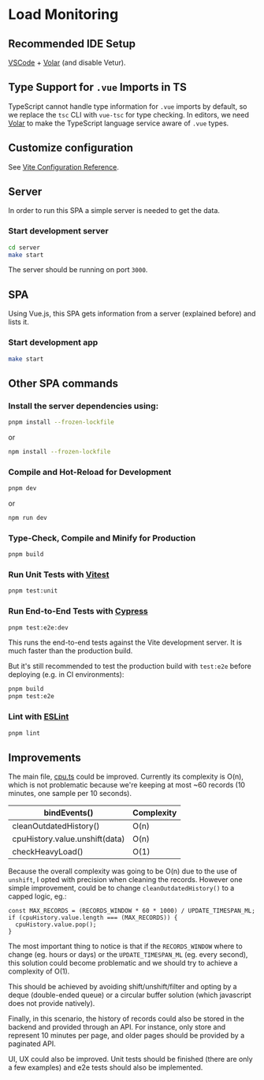 # Load Monitoring

## Recommended IDE Setup

[VSCode](https://code.visualstudio.com/) + [Volar](https://marketplace.visualstudio.com/items?itemName=Vue.volar) (and disable Vetur).

## Type Support for `.vue` Imports in TS

TypeScript cannot handle type information for `.vue` imports by default, so we replace the `tsc` CLI with `vue-tsc` for type checking. In editors, we need [Volar](https://marketplace.visualstudio.com/items?itemName=Vue.volar) to make the TypeScript language service aware of `.vue` types.

## Customize configuration

See [Vite Configuration Reference](https://vite.dev/config/).

## Server

In order to run this SPA a simple server is needed to get the data.

### Start development server

```bash
cd server
make start
```

The server should be running on port `3000`.

## SPA

Using Vue.js, this SPA gets information from a server (explained before) and lists it.

### Start development app

```bash
make start
```

## Other SPA commands

### Install the server dependencies using:

```bash
pnpm install --frozen-lockfile
```

or

```bash
npm install --frozen-lockfile
```

### Compile and Hot-Reload for Development

```bash
pnpm dev
```

or

```bash
npm run dev
```

### Type-Check, Compile and Minify for Production

```sh
pnpm build
```

### Run Unit Tests with [Vitest](https://vitest.dev/)

```sh
pnpm test:unit
```

### Run End-to-End Tests with [Cypress](https://www.cypress.io/)

```sh
pnpm test:e2e:dev
```

This runs the end-to-end tests against the Vite development server.
It is much faster than the production build.

But it's still recommended to test the production build with `test:e2e` before deploying (e.g. in CI environments):

```sh
pnpm build
pnpm test:e2e
```

### Lint with [ESLint](https://eslint.org/)

```sh
pnpm lint
```

## Improvements

The main file, [cpu.ts](./src/stores/cpu.ts) could be improved. 
Currently its complexity is O(n), which is not problematic because we're keeping at most ~60 records (10 minutes, one sample per 10 seconds).

| bindEvents()                   | Complexity |
|--------------------------------|------------|
| cleanOutdatedHistory()         | O(n)       |
| cpuHistory.value.unshift(data) | O(n)       |
| checkHeavyLoad()               | O(1)       |


Because the overall complexity was going to be O(n) due to the use of `unshift`, I opted with precision when cleaning the records. However one simple improvement, could be to change `cleanOutdatedHistory()` to a capped logic, eg.:

```
const MAX_RECORDS = (RECORDS_WINDOW * 60 * 1000) / UPDATE_TIMESPAN_ML; 
if (cpuHistory.value.length === (MAX_RECORDS)) {
  cpuHistory.value.pop();
}
```

The most important thing to notice is that if the `RECORDS_WINDOW` where to change (eg. hours or days) or the `UPDATE_TIMESPAN_ML` (eg. every second), this solution could become problematic and we should try to achieve a complexity of O(1).

This should be achieved by avoiding shift/unshift/filter and opting by a deque (double-ended queue) or a circular buffer solution (which javascript does not provide natively).

Finally, in this scenario, the history of records could also be stored in the backend and provided through an API. For instance, only store and represent 10 minutes per page, and older pages should be provided by a paginated API.

UI, UX could also be improved. Unit tests should be finished (there are only a few examples) and e2e tests should also be implemented.